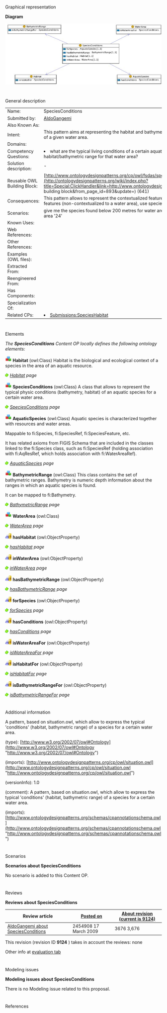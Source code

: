 # 

 Graphical representation



__Diagram__ 





[![Image:Speciesconditions.jpg](images/8/85/Speciesconditions.jpg)](../Image/Speciesconditions.jpg "Image:Speciesconditions.jpg")





# 

 General description




|  |  |
| --- | --- |
|  Name:  |  SpeciesConditions  |
|  Submitted by:  | [AldoGangemi](../User/AldoGangemi "User:AldoGangemi")  |
|  Also Known As:  |  |
|  Intent:  |  This pattern aims at representing the habitat and bathymetric features that are typical for an aquatic species, in the context of a given water area.  |
|  Domains:  |  |
|  Competency Questions:  | <li>       what are the typical living conditions of a certain aquatic species? what are the aquatic species that live in a certain  habitat/bathymetric range for that water area?      </li> |
|  Solution description:  |  -  |
|  Reusable OWL Building Block:  | [http://www.ontologydesignpatterns.org/cp/owl/fsdas/speciesconditions.owl](http://ontologydesignpatterns.org/wiki/index.php?title=Special:ClickHandler&link=http://www.ontologydesignpatterns.org/cp/owl/fsdas/speciesconditions.owl&message=OWL building block&from_page_id=893&update=)  (641)  |
|  Consequences:  |  This pattern allows to represent the contextualized features of an aquatic species. For simpler representation of those features (non-contextualized to a water area), use specieshabitat.owl and speciesbathymetry.owl.  |
|  Scenarios:  |  give me the species found below 200 metres for water area '24'; give me the species having a 'demersal' habitat in water area '24'  |
|  Known Uses:  |  |
|  Web References:  |  |
|  Other References:  |  |
|  Examples (OWL files):  |  |
|  Extracted From:  |  |
|  Reengineered From:  |  |
|  Has Components:  |  |
|  Specialization Of:  |  |
|  Related CPs:  | <li><a href="Submissions%253ASpeciesHabitat.html" title="Submissions:SpeciesHabitat">        Submissions:SpeciesHabitat       </a></li> |



  





# 

 Elements



_The
 __SpeciesConditions__ 
 Content OP locally defines the following ontology elements:_ 





[![Class](images/thumb/2/27/Class.gif/20px-Class.gif)](../Image/Class.gif "Class")
__Habitat__ 
 (owl:Class) Habitat is the biological and ecological context of a species in the area of an aquatic resource.
 
[![](images/thumb/8/87/ArrowRight.gif/11px-ArrowRight.gif)](../Image/ArrowRight.gif "ArrowRight.gif")
_[Habitat](../Submissions/SpeciesConditions/Habitat "Submissions:SpeciesConditions/Habitat") 
 page_ 



[![Class](images/thumb/2/27/Class.gif/20px-Class.gif)](../Image/Class.gif "Class")
__SpeciesConditions__ 
 (owl:Class) A class that allows to represent the typical physic conditions (bathymetry, habitat) of an aquatic species for a certain water area.
 
[![](images/thumb/8/87/ArrowRight.gif/11px-ArrowRight.gif)](../Image/ArrowRight.gif "ArrowRight.gif")
_[SpeciesConditions](../Submissions/SpeciesConditions/SpeciesConditions "Submissions:SpeciesConditions/SpeciesConditions") 
 page_ 



[![Class](images/thumb/2/27/Class.gif/20px-Class.gif)](../Image/Class.gif "Class")
__AquaticSpecies__ 
 (owl:Class) Aquatic species is characterized together with resources and water areas.
 
 Mappable to fi:Species, fi:SpeciesRef, fi:SpeciesFeature, etc.
 



 It has related axioms from FIGIS Schema that are included in the classes linked to the fi:Species class, such as fi:SpeciesRef (holding association with fi:AqResRef, which holds association with fi:WaterAreaRef).
 



[![](images/thumb/8/87/ArrowRight.gif/11px-ArrowRight.gif)](../Image/ArrowRight.gif "ArrowRight.gif")
_[AquaticSpecies](../Submissions/SpeciesConditions/AquaticSpecies "Submissions:SpeciesConditions/AquaticSpecies") 
 page_ 



[![Class](images/thumb/2/27/Class.gif/20px-Class.gif)](../Image/Class.gif "Class")
__BathymetricRange__ 
 (owl:Class) This class contains the set of bathymetric ranges. Bathymetry is numeric depth information about the ranges in which an aquatic species is found.
 
 It can be mapped to fi:Bathymetry.
 



[![](images/thumb/8/87/ArrowRight.gif/11px-ArrowRight.gif)](../Image/ArrowRight.gif "ArrowRight.gif")
_[BathymetricRange](../Submissions/SpeciesConditions/BathymetricRange "Submissions:SpeciesConditions/BathymetricRange") 
 page_ 



[![Class](images/thumb/2/27/Class.gif/20px-Class.gif)](../Image/Class.gif "Class")
__WaterArea__ 
 (owl:Class)
 
[![](images/thumb/8/87/ArrowRight.gif/11px-ArrowRight.gif)](../Image/ArrowRight.gif "ArrowRight.gif")
_[WaterArea](../Submissions/SpeciesConditions/WaterArea "Submissions:SpeciesConditions/WaterArea") 
 page_ 



[![ObjectProperty](images/thumb/c/c3/ObjectProperty.gif/20px-ObjectProperty.gif)](../Image/ObjectProperty.gif "ObjectProperty")
__hasHabitat__ 
 (owl:ObjectProperty)
 
[![](images/thumb/8/87/ArrowRight.gif/11px-ArrowRight.gif)](../Image/ArrowRight.gif "ArrowRight.gif")
_[hasHabitat](../Submissions/SpeciesConditions/hasHabitat "Submissions:SpeciesConditions/hasHabitat") 
 page_ 



[![ObjectProperty](images/thumb/c/c3/ObjectProperty.gif/20px-ObjectProperty.gif)](../Image/ObjectProperty.gif "ObjectProperty")
__inWaterArea__ 
 (owl:ObjectProperty)
 
[![](images/thumb/8/87/ArrowRight.gif/11px-ArrowRight.gif)](../Image/ArrowRight.gif "ArrowRight.gif")
_[inWaterArea](../Submissions/SpeciesConditions/inWaterArea "Submissions:SpeciesConditions/inWaterArea") 
 page_ 



[![ObjectProperty](images/thumb/c/c3/ObjectProperty.gif/20px-ObjectProperty.gif)](../Image/ObjectProperty.gif "ObjectProperty")
__hasBathymetricRange__ 
 (owl:ObjectProperty)
 
[![](images/thumb/8/87/ArrowRight.gif/11px-ArrowRight.gif)](../Image/ArrowRight.gif "ArrowRight.gif")
_[hasBathymetricRange](../Submissions/SpeciesConditions/hasBathymetricRange "Submissions:SpeciesConditions/hasBathymetricRange") 
 page_ 



[![ObjectProperty](images/thumb/c/c3/ObjectProperty.gif/20px-ObjectProperty.gif)](../Image/ObjectProperty.gif "ObjectProperty")
__forSpecies__ 
 (owl:ObjectProperty)
 
[![](images/thumb/8/87/ArrowRight.gif/11px-ArrowRight.gif)](../Image/ArrowRight.gif "ArrowRight.gif")
_[forSpecies](../Submissions/SpeciesConditions/forSpecies "Submissions:SpeciesConditions/forSpecies") 
 page_ 



[![ObjectProperty](images/thumb/c/c3/ObjectProperty.gif/20px-ObjectProperty.gif)](../Image/ObjectProperty.gif "ObjectProperty")
__hasConditions__ 
 (owl:ObjectProperty)
 
[![](images/thumb/8/87/ArrowRight.gif/11px-ArrowRight.gif)](../Image/ArrowRight.gif "ArrowRight.gif")
_[hasConditions](../Submissions/SpeciesConditions/hasConditions "Submissions:SpeciesConditions/hasConditions") 
 page_ 



[![ObjectProperty](images/thumb/c/c3/ObjectProperty.gif/20px-ObjectProperty.gif)](../Image/ObjectProperty.gif "ObjectProperty")
__isWaterAreaFor__ 
 (owl:ObjectProperty)
 
[![](images/thumb/8/87/ArrowRight.gif/11px-ArrowRight.gif)](../Image/ArrowRight.gif "ArrowRight.gif")
_[isWaterAreaFor](../Submissions/SpeciesConditions/isWaterAreaFor "Submissions:SpeciesConditions/isWaterAreaFor") 
 page_ 



[![ObjectProperty](images/thumb/c/c3/ObjectProperty.gif/20px-ObjectProperty.gif)](../Image/ObjectProperty.gif "ObjectProperty")
__isHabitatFor__ 
 (owl:ObjectProperty)
 
[![](images/thumb/8/87/ArrowRight.gif/11px-ArrowRight.gif)](../Image/ArrowRight.gif "ArrowRight.gif")
_[isHabitatFor](../Submissions/SpeciesConditions/isHabitatFor "Submissions:SpeciesConditions/isHabitatFor") 
 page_ 



[![ObjectProperty](images/thumb/c/c3/ObjectProperty.gif/20px-ObjectProperty.gif)](../Image/ObjectProperty.gif "ObjectProperty")
__isBathymetricRangeFor__ 
 (owl:ObjectProperty)
 
[![](images/thumb/8/87/ArrowRight.gif/11px-ArrowRight.gif)](../Image/ArrowRight.gif "ArrowRight.gif")
_[isBathymetricRangeFor](../Submissions/SpeciesConditions/isBathymetricRangeFor "Submissions:SpeciesConditions/isBathymetricRangeFor") 
 page_ 


# 

 Additional information



 A pattern, based on situation.owl, which allow to express the typical 'conditions' (habitat, bathymetric range) of a species for a certain water area.
 



 (type):
 [http://www.w3.org/2002/07/owl#Ontology](http://www.w3.org/2002/07/owl#Ontology "http://www.w3.org/2002/07/owl#Ontology") 




 (imports):
 [http://www.ontologydesignpatterns.org/cp/owl/situation.owl](http://www.ontologydesignpatterns.org/cp/owl/situation.owl "http://www.ontologydesignpatterns.org/cp/owl/situation.owl") 




 (versionInfo): 1.0
 



 (comment): A pattern, based on situation.owl, which allow to express the typical 'conditions' (habitat, bathymetric range) of a species for a certain water area.
 



 (imports):
 [http://www.ontologydesignpatterns.org/schemas/cpannotationschema.owl](http://www.ontologydesignpatterns.org/schemas/cpannotationschema.owl "http://www.ontologydesignpatterns.org/schemas/cpannotationschema.owl") 




# 

 Scenarios




__Scenarios about SpeciesConditions__ 


 No scenario is added to this Content OP.
 




# 

 Reviews




__Reviews about SpeciesConditions__ 



|  Review article  | [Posted on](../Property/CreationDate "Property:CreationDate")  | [About revision (current is 9124)](../Property/ReviewAboutVersion "Property:ReviewAboutVersion")  |
| --- | --- | --- |
| [AldoGangemi about SpeciesConditions](../Reviews/AldoGangemi_about_SpeciesConditions "Reviews:AldoGangemi about SpeciesConditions")  |  2454908  17 March 2009  |  3676  3,676  |



 This revision (revision ID
 __9124__ 
 ) takes in account the reviews: none
 



 Other info at
 [evaluation tab](http://ontologydesignpatterns.org/wiki/index.php?title=Submissions:SpeciesConditions&action=evaluation "http://ontologydesignpatterns.org/wiki/index.php?title=Submissions:SpeciesConditions&action=evaluation") 





  





# 

 Modeling issues




__Modeling issues about SpeciesConditions__ 


 There is no Modeling issue related to this proposal.
 




  





# 

 References